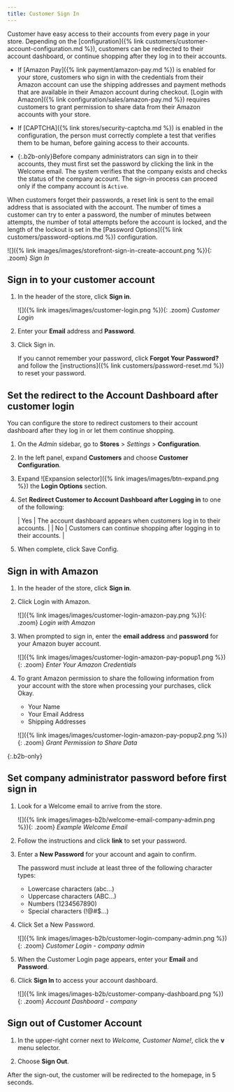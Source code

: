 ```yaml
---
title: Customer Sign In
---
```


Customer have easy access to their accounts from every page in your store. Depending on the [configuration]({% link customers/customer-account-configuration.md %}), customers can be redirected to their account dashboard, or continue shopping after they log in to their accounts.

- If [Amazon Pay]({% link payment/amazon-pay.md %}) is enabled for your store, customers who sign in with the credentials from their Amazon account can use the shipping addresses and payment methods that are available in their Amazon account during checkout. [Login with Amazon]({% link configuration/sales/amazon-pay.md %}) requires customers to grant permission to share data from their Amazon accounts with your store.

- If [CAPTCHA]({% link stores/security-captcha.md %}) is enabled in the configuration, the person must correctly complete a test that verifies them to be human, before gaining access to their accounts.

- {:.b2b-only}Before company administrators can sign in to their accounts, they must first set the password by clicking the link in the Welcome email. The system verifies that the company exists and checks the status of the company account. The sign-in process can proceed only if the company account is `Active`.

When customers forget their passwords, a reset link is sent to the email address that is associated with the account. The number of times a customer can try to enter a password, the number of minutes between attempts, the number of total attempts before the account is locked, and the length of the lockout is set in the [Password Options]({% link customers/password-options.md %}) configuration.

![]({% link images/images/storefront-sign-in-create-account.png %}){: .zoom}
_Sign In_

## Sign in to your customer account

1. In the header of the store, click **Sign in**.

   ![]({% link images/images/customer-login.png %}){: .zoom}
   _Customer Login_

1. Enter your **Email** address and **Password**.

1. Click <span class="btn">Sign in</span>.

   If you cannot remember your password, click **Forgot Your Password?** and follow the [instructions]({% link customers/password-reset.md %}) to reset your password.

## Set the redirect to the Account Dashboard after customer login

You can configure the store to redirect customers to their account dashboard after they log in or let them continue shopping.

1. On the _Admin_ sidebar, go to **Stores** > _Settings_ > **Configuration**.

1. In the left panel, expand **Customers** and choose **Customer Configuration**.

1. Expand ![Expansion selector]({% link images/images/btn-expand.png %}) the **Login Options** section.

1. Set **Redirect Customer to Account Dashboard after Logging in** to one of the following:

   | Yes | The account dashboard appears when customers log in to their accounts. |
   | No | Customers can continue shopping after logging in to their accounts. |

1. When complete, click <span class="btn">Save Config</span>.

## Sign in with Amazon

1. In the header of the store, click **Sign in**.

1. Click <span class="btn">Login with Amazon</span>.

   ![]({% link images/images/customer-login-amazon-pay.png %}){: .zoom}
   _Login with Amazon_

1. When prompted to sign in, enter the **email address** and **password** for your Amazon buyer account.

   ![]({% link images/images/customer-login-amazon-pay-popup1.png %}){: .zoom}
   _Enter Your Amazon Credentials_

1. To grant Amazon permission to share the following information from your account with the store when processing your purchases, click <span class="btn">Okay</span>.

   - Your Name
   - Your Email Address
   - Shipping Addresses

   ![]({% link images/images/customer-login-amazon-pay-popup2.png %}){: .zoom}
   _Grant Permission to Share Data_

{:.b2b-only}
## Set company administrator password before first sign in

1. Look for a Welcome email to arrive from the store.

   ![]({% link images/images-b2b/welcome-email-company-admin.png %}){: .zoom}
   _Example Welcome Email_

1. Follow the instructions and click **link** to set your password.

1. Enter a **New Password** for your account and again to confirm.

   The password must include at least three of the following character types:

   - Lowercase characters (abc...)
   - Uppercase characters (ABC...)
   - Numbers (1234567890)
   - Special characters (!@#$...)

1. Click <span class="btn">Set a New Password</span>.

   ![]({% link images/images-b2b/customer-login-company-admin.png %}){: .zoom}
   _Customer Login - company admin_

1. When the Customer Login page appears, enter your **Email** and **Password**.

1. Click **Sign In** to access your account dashboard.

   ![]({% link images/images-b2b/customer-company-dashboard.png %}){: .zoom}
   _Account Dashboard - company_

## Sign out of Customer Account

1. In the upper-right corner next to  _Welcome, Customer Name!_, click  the **v** menu selector.

1. Choose **Sign Out**.

After the sign-out, the customer will be redirected to the homepage, in 5 seconds.
